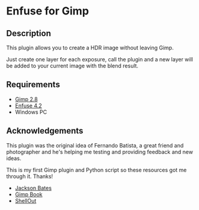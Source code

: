 # Enfuse for Gimp

## Description

This plugin allows you to create a HDR image without leaving Gimp.

Just create one layer for each exposure, call the plugin and a new layer will be added to your current image with the blend result.

## Requirements

* [Gimp 2.8](https://www.gimp.org/)
* [Enfuse 4.2](http://enblend.sourceforge.net/)
* Windows PC

## Acknowledgements

This plugin was the original idea of Fernando Batista, a great friend and photographer and he's helping me testing and providing feedback and new ideas.

This is my first Gimp plugin and Python script so these resources got me through it.
Thanks!

* [Jackson Bates](https://gist.github.com/JacksonBates)
* [Gimp Book](http://gimpbook.com/)
* [ShellOut](http://gimpchat.com/viewtopic.php?f=9&t=970&p=12542#p12541)
